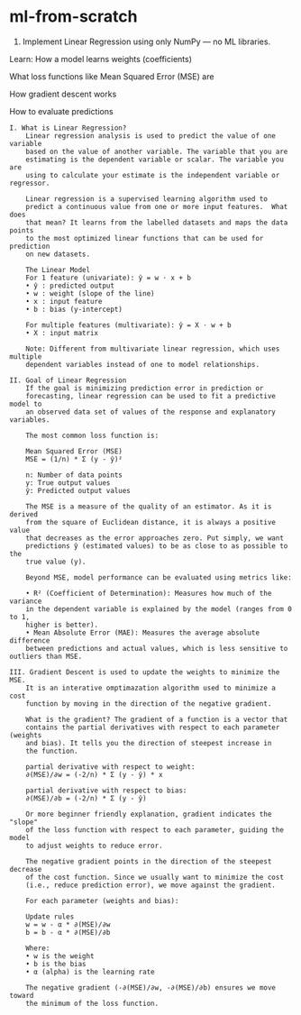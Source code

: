 # ml-from-scratch

1. Implement Linear Regression using only NumPy — no ML libraries.

Learn:
How a model learns weights (coefficients)

What loss functions like Mean Squared Error (MSE) are

How gradient descent works

How to evaluate predictions

    I. What is Linear Regression? 
        Linear regression analysis is used to predict the value of one variable
        based on the value of another variable. The variable that you are
        estimating is the dependent variable or scalar. The variable you are
        using to calculate your estimate is the independent variable or regressor.

        Linear regression is a supervised learning algorithm used to 
        predict a continuous value from one or more input features.  What does 
        that mean? It learns from the labelled datasets and maps the data points 
        to the most optimized linear functions that can be used for prediction 
        on new datasets.

        The Linear Model
        For 1 feature (univariate): ŷ = w ⋅ x + b
        • ŷ : predicted output
        • w : weight (slope of the line)
        • x : input feature
        • b : bias (y-intercept)

        For multiple features (multivariate): ŷ = X ⋅ w + b
        • X : input matrix

        Note: Different from multivariate linear regression, which uses multiple
        dependent variables instead of one to model relationships.

    II. Goal of Linear Regression
        If the goal is minimizing prediction error in prediction or
        forecasting, linear regression can be used to fit a predictive model to
        an observed data set of values of the response and explanatory variables.
        
        The most common loss function is: 

        Mean Squared Error (MSE)
        MSE = (1/n) * Σ (y - ŷ)²

        n: Number of data points
        y: True output values
        ŷ: Predicted output values

        The MSE is a measure of the quality of an estimator. As it is derived
        from the square of Euclidean distance, it is always a positive value
        that decreases as the error approaches zero. Put simply, we want
        predictions ŷ (estimated values) to be as close to as possible to the
        true value (y).

        Beyond MSE, model performance can be evaluated using metrics like:

        • R² (Coefficient of Determination): Measures how much of the variance
        in the dependent variable is explained by the model (ranges from 0 to 1,
        higher is better).
        • Mean Absolute Error (MAE): Measures the average absolute difference
        between predictions and actual values, which is less sensitive to outliers than MSE.

    III. Gradient Descent is used to update the weights to minimize the MSE.
        It is an interative omptimazation algorithm used to minimize a cost
        function by moving in the direction of the negative gradient.

        What is the gradient? The gradient of a function is a vector that
        contains the partial derivatives with respect to each parameter (weights
        and bias). It tells you the direction of steepest increase in
        the function. 

        partial derivative with respect to weight:
        ∂(MSE)/∂w = (-2/n) * Σ (y - ŷ) * x

        partial derivative with respect to bias:
        ∂(MSE)/∂b = (-2/n) * Σ (y - ŷ)
    
        Or more beginner friendly explanation, gradient indicates the "slope" 
        of the loss function with respect to each parameter, guiding the model 
        to adjust weights to reduce error.

        The negative gradient points in the direction of the steepest decrease
        of the cost function. Since we usually want to minimize the cost
        (i.e., reduce prediction error), we move against the gradient.

        For each parameter (weights and bias):

        Update rules
        w = w - α * ∂(MSE)/∂w
        b = b - α * ∂(MSE)/∂b

        Where:
        • w is the weight
        • b is the bias
        • α (alpha) is the learning rate

        The negative gradient (-∂(MSE)/∂w, -∂(MSE)/∂b) ensures we move toward
        the minimum of the loss function.
